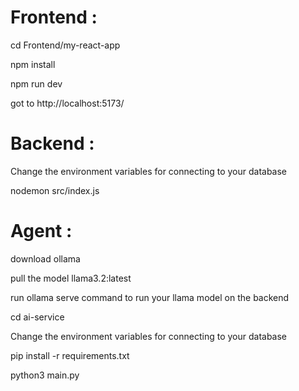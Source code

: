 # Frontend :
cd Frontend/my-react-app

npm install

npm run dev

got to http://localhost:5173/

# Backend : 
Change the environment variables for connecting to your database

nodemon src/index.js

# Agent : 
download ollama 

pull the model llama3.2:latest 

run ollama serve command to run your llama model on the backend 

cd ai-service

Change the environment variables for connecting to your database

pip install -r requirements.txt

python3 main.py
